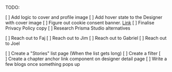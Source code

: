 TODO:

[ ] Add logic to cover and profile image
[ ] Add hover state to the Designer with cover image
[ ] Figure out cookie consent banner. [Link](https://www.youtube.com/watch?v=DJMTWuz2ksk)
[ ] Finalise Privacy Policy copy
[ ] Research Prisma Studio alternatives

[ ] Reach out to Faj
[ ] Reach out to Jim
[ ] Reach out to Gabriel
[ ] Reach out to Joel

[ ] Create a "Stories" list page (When the list gets long)
[ ] Create a filter
[ ] Create a chapter anchor link component on designer detail page
[ ] Write a few blogs once something pops up
